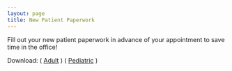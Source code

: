 ```yaml
---
layout: page
title: New Patient Paperwork
---
```

Fill out your new patient paperwork in advance of your appointment to save time in the office!

Download: ( [Adult](/wp-content/uploads/2015/01/Adult-New-Patient-Paperwork.pdf) ) ( [Pediatric](/wp-content/uploads/2015/01/Pediatric-New-Patient-Paperwork.pdf) )
